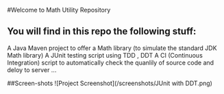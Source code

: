 #Welcome to Math Utility Repository

## You will find in this repo the following stuff:

A Java Maven project to offer a Math library (to simulate the standard JDK Math library)
A JUnit testing script using TDD , DDT
A CI (Continuous Integration) script to automatically check the quanlily of source code and deloy to server
...

##Screen-shots 
![Project Screenshot](/screenshots/JUnit with DDT.png)
